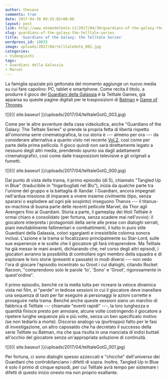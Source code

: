 ```yaml
---
author: thesave
comments: true
date: 2017-04-30 09:25:02+00:00
layout: post
link: http://www.atomodelmale.it/2017/04/30/guardians-of-the-galaxy-the-telltale-series/
slug: guardians-of-the-galaxy-the-telltale-series
title: 'Guardians of the Galaxy: the Telltale Series'
wordpress_id: 18033
image: uploads/2017/04/telltaleGotG_002.jpg
categories:
- Videogiochi
tags:
- Guardiani della Galassia
- Marvel
---
```


La famiglia spaziale più gettonata del momento aggiunge un nuovo media su cui fare capolino: PC, tablet e smartphone. Come recita il titolo, a produrre il gioco dei [Guardiani della Galassia](/2014/10/26/i-guardiani-della-galassia.html) è la Telltale Games, già apparsa su queste pagine digitali per le trasposizioni di [Batman](/2016/08/25/batman-the-telltale-series.html) e [Game of Thrones](/2016/08/25/batman-the-telltale-series.html).

![]({{ site.baseurl }}/uploads/2017/04/telltaleGotG_003.jpg)

Come per le altre avventure della casa videoludica, anche "Guardians of the Galaxy: The Telltale Series" si prende la propria fetta di libertà rispetto all'omonima serie cinematografica, la cui storia è --- almeno per ora --- da considerare alternativa a quanto visto nel recente [Vol.2](/2017/04/27/guardiani-della-galassia-vol-2.html), così come per parte della prima pellicola. Il gioco quindi non sarà direttamente legato a nessuno degli altri media, prendendo spunto sia dagli adattamenti cinematografici, così come dalle trasposizioni televisive e gli originali a fumetti.

![]({{ site.baseurl }}/uploads/2017/04/telltaleGotG_000.jpg)

Dal punto di vista della trama, il primo episodio (di 5), chiamato "Tangled Up in Blue" (traducibile in "Ingarbugliati nel Blu"), inizia da qualche parte tra l'unione del gruppo e la battaglia di Xandar. I Guardiani, ancora impegnati nell'ardua missione di imparare a vivere insieme civilmente (tipo, senza spararsi o esplodere ad ogni piè sospinto) inseguono Thanos --- il titanus-ex-machina di buona parte delle recenti pellicole Marvel, da Thor agli Avengers fino ai Guardiani. Storia a parte, il gameplay dei titoli Telltale è ormai chiaro e consolidato (per fortuna, senza scadere mai nell'ovvio): il giocatore interpreta i protagonisti della serie alle prese con dialoghi serrati, piani inevitabilmente fallimentari e combattimenti, il tutto in puro stile Guardiani della Galassia, colori sgargianti e irresistibile colonna sonora inclusi. L'azione e la trama si focalizzano principalmente su Star-Lord, sulle sue esperienze e le scelte che il giocatore gli farà intraprendere. Ma Telltale ha già messo le mani avanti, dichiarando che, nel corso degli altri episodi, i giocatori avranno la possibilità di controllare ogni membro della squadra e di esplorare le loro storie (presenti e passate) in modi diversi --- non vedo l'ora di giocare l'episodio incentrato su Groot i cui dialoghi, citando Rocket Racoon, "comprendono solo le parole 'Io', 'Sono' e 'Groot', rigorosamente in quest'ordine".

Il primo episodio, benché ce la metta tutta per ricreare la veloce dinamica vista nei film, si "perde" in tediose sessioni in cui il giocatore deve inanellare una sequenza di tasti per far eseguire ai personaggi le azioni corrette e proseguire nella trama. Benché anche queste sessioni siano un marchio di fabbrica di Telltale --- chiamate "eventi rapidi" ---, la loro lunghezza e quantità finisce presto per annoiare, alcune volte costringendo il giocatore a ripetere lunghe sequenze più e più volte, senza un ben specificato motivo (se non tediarlo a morte). Discorso analogo va (purtroppo) fatto per le fasi di investigazione, un altro caposaldo che ha decretato il successo della serie Telltale su Batman, ma che qua risulta in una manciata di indizi buttati all'occhio del giocatore senza un'appropriata soluzione di continuità.

![]({{ site.baseurl }}/uploads/2017/04/telltaleGotG_001.jpg)

Per fortuna, ci sono dialoghi spesso azzeccati e "chicche" dell'universo dei Guardiani che controbilanciano i difetti di sopra. Inoltre, Tangled Up in Blue è solo il primo di cinque episodi, per cui Telltale avrà tempo per sistemare i difetti di questo inizio onesto ma non proprio esaltante.
